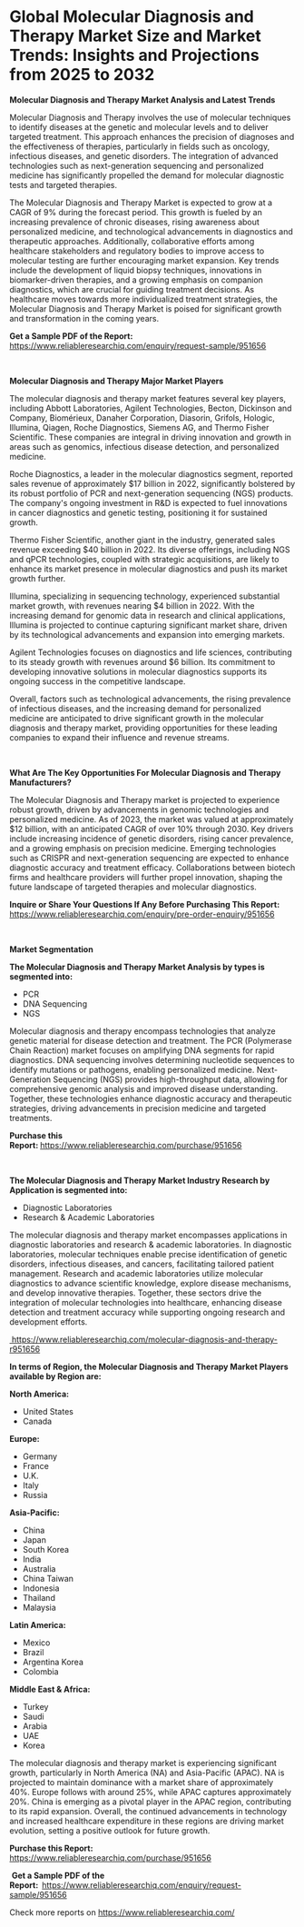 <p><h1>Global Molecular Diagnosis and Therapy Market Size and Market Trends: Insights and Projections from 2025 to 2032</h1></p><p><strong>Molecular Diagnosis and Therapy Market Analysis and Latest Trends</strong></p>
<p><p>Molecular Diagnosis and Therapy involves the use of molecular techniques to identify diseases at the genetic and molecular levels and to deliver targeted treatment. This approach enhances the precision of diagnoses and the effectiveness of therapies, particularly in fields such as oncology, infectious diseases, and genetic disorders. The integration of advanced technologies such as next-generation sequencing and personalized medicine has significantly propelled the demand for molecular diagnostic tests and targeted therapies.</p><p>The Molecular Diagnosis and Therapy Market is expected to grow at a CAGR of 9% during the forecast period. This growth is fueled by an increasing prevalence of chronic diseases, rising awareness about personalized medicine, and technological advancements in diagnostics and therapeutic approaches. Additionally, collaborative efforts among healthcare stakeholders and regulatory bodies to improve access to molecular testing are further encouraging market expansion. Key trends include the development of liquid biopsy techniques, innovations in biomarker-driven therapies, and a growing emphasis on companion diagnostics, which are crucial for guiding treatment decisions. As healthcare moves towards more individualized treatment strategies, the Molecular Diagnosis and Therapy Market is poised for significant growth and transformation in the coming years.</p></p>
<p><strong>Get a Sample PDF of the Report:&nbsp;</strong> <a href="https://www.reliableresearchiq.com/enquiry/request-sample/951656?utm_campaign=3260&utm_medium=2&utm_source=Github&utm_content=ia&utm_term=06032025&utm_id=molecular-diagnosis-and-therapy">https://www.reliableresearchiq.com/enquiry/request-sample/951656</a></p>
<p>&nbsp;</p>
<p><strong>Molecular Diagnosis and Therapy Major Market Players</strong></p>
<p><p>The molecular diagnosis and therapy market features several key players, including Abbott Laboratories, Agilent Technologies, Becton, Dickinson and Company, Biomérieux, Danaher Corporation, Diasorin, Grifols, Hologic, Illumina, Qiagen, Roche Diagnostics, Siemens AG, and Thermo Fisher Scientific. These companies are integral in driving innovation and growth in areas such as genomics, infectious disease detection, and personalized medicine.</p><p>Roche Diagnostics, a leader in the molecular diagnostics segment, reported sales revenue of approximately $17 billion in 2022, significantly bolstered by its robust portfolio of PCR and next-generation sequencing (NGS) products. The company's ongoing investment in R&D is expected to fuel innovations in cancer diagnostics and genetic testing, positioning it for sustained growth.</p><p>Thermo Fisher Scientific, another giant in the industry, generated sales revenue exceeding $40 billion in 2022. Its diverse offerings, including NGS and qPCR technologies, coupled with strategic acquisitions, are likely to enhance its market presence in molecular diagnostics and push its market growth further.</p><p>Illumina, specializing in sequencing technology, experienced substantial market growth, with revenues nearing $4 billion in 2022. With the increasing demand for genomic data in research and clinical applications, Illumina is projected to continue capturing significant market share, driven by its technological advancements and expansion into emerging markets.</p><p>Agilent Technologies focuses on diagnostics and life sciences, contributing to its steady growth with revenues around $6 billion. Its commitment to developing innovative solutions in molecular diagnostics supports its ongoing success in the competitive landscape.</p><p>Overall, factors such as technological advancements, the rising prevalence of infectious diseases, and the increasing demand for personalized medicine are anticipated to drive significant growth in the molecular diagnosis and therapy market, providing opportunities for these leading companies to expand their influence and revenue streams.</p></p>
<p>&nbsp;</p>
<p><strong>What Are The Key Opportunities For Molecular Diagnosis and Therapy Manufacturers?</strong></p>
<p><p>The Molecular Diagnosis and Therapy market is projected to experience robust growth, driven by advancements in genomic technologies and personalized medicine. As of 2023, the market was valued at approximately $12 billion, with an anticipated CAGR of over 10% through 2030. Key drivers include increasing incidence of genetic disorders, rising cancer prevalence, and a growing emphasis on precision medicine. Emerging technologies such as CRISPR and next-generation sequencing are expected to enhance diagnostic accuracy and treatment efficacy. Collaborations between biotech firms and healthcare providers will further propel innovation, shaping the future landscape of targeted therapies and molecular diagnostics.</p></p>
<p><strong>Inquire or Share Your Questions If Any Before Purchasing This Report:</strong> <a href="https://www.reliableresearchiq.com/enquiry/pre-order-enquiry/951656?utm_campaign=3260&utm_medium=2&utm_source=Github&utm_content=ia&utm_term=06032025&utm_id=molecular-diagnosis-and-therapy">https://www.reliableresearchiq.com/enquiry/pre-order-enquiry/951656</a></p>
<p>&nbsp;</p>
<p><strong>Market Segmentation</strong></p>
<p><strong>The Molecular Diagnosis and Therapy Market Analysis by types is segmented into:</strong></p>
<p><ul><li>PCR</li><li>DNA Sequencing</li><li>NGS</li></ul></p>
<p><p>Molecular diagnosis and therapy encompass technologies that analyze genetic material for disease detection and treatment. The PCR (Polymerase Chain Reaction) market focuses on amplifying DNA segments for rapid diagnostics. DNA sequencing involves determining nucleotide sequences to identify mutations or pathogens, enabling personalized medicine. Next-Generation Sequencing (NGS) provides high-throughput data, allowing for comprehensive genomic analysis and improved disease understanding. Together, these technologies enhance diagnostic accuracy and therapeutic strategies, driving advancements in precision medicine and targeted treatments.</p></p>
<p><strong>Purchase this Report:&nbsp;</strong><a href="https://www.reliableresearchiq.com/purchase/951656?utm_campaign=3260&utm_medium=2&utm_source=Github&utm_content=ia&utm_term=06032025&utm_id=molecular-diagnosis-and-therapy">https://www.reliableresearchiq.com/purchase/951656</a></p>
<p>&nbsp;</p>
<p><strong>The Molecular Diagnosis and Therapy Market Industry Research by Application is segmented into:</strong></p>
<p><ul><li>Diagnostic Laboratories</li><li>Research & Academic Laboratories</li></ul></p>
<p><p>The molecular diagnosis and therapy market encompasses applications in diagnostic laboratories and research & academic laboratories. In diagnostic laboratories, molecular techniques enable precise identification of genetic disorders, infectious diseases, and cancers, facilitating tailored patient management. Research and academic laboratories utilize molecular diagnostics to advance scientific knowledge, explore disease mechanisms, and develop innovative therapies. Together, these sectors drive the integration of molecular technologies into healthcare, enhancing disease detection and treatment accuracy while supporting ongoing research and development efforts.</p></p>
<p><a href="https://www.reliableresearchiq.com/molecular-diagnosis-and-therapy-r951656?utm_campaign=3260&utm_medium=2&utm_source=Github&utm_content=ia&utm_term=06032025&utm_id=molecular-diagnosis-and-therapy">&nbsp;https://www.reliableresearchiq.com/molecular-diagnosis-and-therapy-r951656</a></p>
<p><strong>In terms of Region, the Molecular Diagnosis and Therapy Market Players available by Region are:</strong></p>
<p>
    <p> <strong> North America: </strong>
        <ul>
            <li>United States</li>
            <li>Canada</li>
        </ul>
        </p> 
    <p> <strong> Europe: </strong>
        <ul>
            <li>Germany</li>
            <li>France</li>
            <li>U.K.</li>
            <li>Italy</li>
            <li>Russia</li>
        </ul>
        </p> 
    <p> <strong> Asia-Pacific: </strong>
        <ul>
            <li>China</li>
            <li>Japan</li>
            <li>South Korea</li>
            <li>India</li>
            <li>Australia</li>
            <li>China Taiwan</li>
            <li>Indonesia</li>
            <li>Thailand</li>
            <li>Malaysia</li>
        </ul>
        </p> 
    <p> <strong> Latin America: </strong>
        <ul>
            <li>Mexico</li>
            <li>Brazil</li>
            <li>Argentina Korea</li>
            <li>Colombia</li>
        </ul>
        </p> 
    <p> <strong> Middle East & Africa: </strong>
        <ul>
            <li>Turkey</li>
            <li>Saudi</li>
            <li>Arabia</li>
            <li>UAE</li>
            <li>Korea</li>
        </ul>
    </p>
    </p>
<p><p>The molecular diagnosis and therapy market is experiencing significant growth, particularly in North America (NA) and Asia-Pacific (APAC). NA is projected to maintain dominance with a market share of approximately 40%. Europe follows with around 25%, while APAC captures approximately 20%. China is emerging as a pivotal player in the APAC region, contributing to its rapid expansion. Overall, the continued advancements in technology and increased healthcare expenditure in these regions are driving market evolution, setting a positive outlook for future growth.</p></p>
<p><strong>Purchase this Report: </strong><a href="https://www.reliableresearchiq.com/purchase/951656?utm_campaign=3260&utm_medium=2&utm_source=Github&utm_content=ia&utm_term=06032025&utm_id=molecular-diagnosis-and-therapy">https://www.reliableresearchiq.com/purchase/951656</a></p>
<p>&nbsp;<strong>Get a Sample PDF of the Report:&nbsp;&nbsp;</strong><a href="https://www.reliableresearchiq.com/enquiry/request-sample/951656?utm_campaign=3260&utm_medium=2&utm_source=Github&utm_content=ia&utm_term=06032025&utm_id=molecular-diagnosis-and-therapy">https://www.reliableresearchiq.com/enquiry/request-sample/951656</a></p>
<p><strong></strong></p>
<p>Check more reports on <a href="https://www.reliableresearchiq.com/?utm_campaign=3260&utm_medium=2&utm_source=Github&utm_content=ia&utm_term=06032025&utm_id=molecular-diagnosis-and-therapy">https://www.reliableresearchiq.com/</a></p>